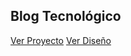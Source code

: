 ## Blog Tecnológico

[Ver Proyecto](https://arnyworld.github.io/blogTech/)
[Ver Diseño](https://www.figma.com/file/yjPEbWWKWpfJFQKxgKGQYJ/Tech-Project?node-id=0%3A1)
